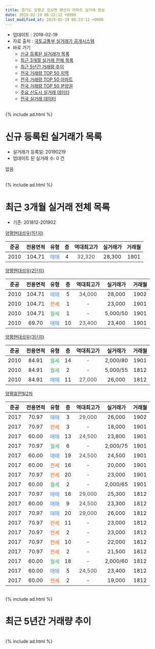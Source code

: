 ```yaml
---
title: 경기도 양평군 강상면 병산리 아파트 실거래 정보
date: 2019-02-19 06:22:12 +0900
last_modified_at: 2019-02-19 06:22:12 +0900
---
```


* 업데이트 : 2019-02-19
* 자료 출처 : [국토교통부 실거래가 공개시스템](http://rt.molit.go.kr)
* 바로 가기
    * [신규 등록된 실거래가 목록](#신규-등록된-실거래가-목록)
    * [최근 3개월 실거래 전체 목록](#최근-3개월-실거래-전체-목록)
    * [최근 5년간 거래량 추이](#최근-5년간-거래량-추이)
    * [전국 거래량 TOP 50 지역](https://inasie.github.io/apt-trade-info/최근-3개월-전국에서-가장-거래가-많이-발생한-지역)
    * [전국 거래량 TOP 50 아파트](https://inasie.github.io/apt-trade-info/최근-3개월-전국에서-가장-거래가-많이-발생한-아파트)
    * [전국 거래량 TOP 50 분양권](https://inasie.github.io/apt-trade-info/최근-3개월-전국에서-가장-거래가-많이-발생한-분양권)
    * [주요 신도시 실거래 데이터](https://inasie.github.io/apt-trade-info/주요-신도시)
    * [전국 실거래 데이터](https://inasie.github.io/apt-trade-info/전국)
<br>
{% include ad.html %}
<br>

# 신규 등록된 실거래가 목록
* 실거래가 등록일: 20190219
* 업데이트 된 실거래 수: 0 건

없음

<br>
{% include ad.html %}
<br>

# 최근 3개월 실거래 전체 목록
* 기준: 201812-201902


[양평현대성우(1단지)](https://search.naver.com/search.naver?query=%EA%B2%BD%EA%B8%B0%EB%8F%84+%EC%96%91%ED%8F%89%EA%B5%B0+%EA%B0%95%EC%83%81%EB%A9%B4+%EB%B3%91%EC%82%B0%EB%A6%AC+%EC%96%91%ED%8F%89%ED%98%84%EB%8C%80%EC%84%B1%EC%9A%B0%281%EB%8B%A8%EC%A7%80%29)

|준공|전용면적|유형|층|역대최고가|실거래가|거래월|
|:---:|:---:|:---:|:---:|:---:|:---:|:---:|
|2010|104.71|<span style="color:#4285f3">매매</span>|4|<span style="color:#444444">32,320</span>|28,300|1901|

[양평현대성우(2단지)](https://search.naver.com/search.naver?query=%EA%B2%BD%EA%B8%B0%EB%8F%84+%EC%96%91%ED%8F%89%EA%B5%B0+%EA%B0%95%EC%83%81%EB%A9%B4+%EB%B3%91%EC%82%B0%EB%A6%AC+%EC%96%91%ED%8F%89%ED%98%84%EB%8C%80%EC%84%B1%EC%9A%B0%282%EB%8B%A8%EC%A7%80%29)

|준공|전용면적|유형|층|역대최고가|실거래가|거래월|
|:---:|:---:|:---:|:---:|:---:|:---:|:---:|
|2010|104.71|<span style="color:#4285f3">매매</span>|5|<span style="color:#444444">34,000</span>|28,000|1902|
|2010|104.71|<span style="color:#ff5a00">전세</span>|1|<span style="color:#444444">-</span>|23,000|1901|
|2010|104.71|<span style="color:#34a853">월세</span>|1|<span style="color:#444444">-</span>|5,000/50|1901|
|2010|69.70|<span style="color:#4285f3">매매</span>|10|<span style="color:#444444">23,400</span>|23,400|1901|

[양평현대성우(3단지)](https://search.naver.com/search.naver?query=%EA%B2%BD%EA%B8%B0%EB%8F%84+%EC%96%91%ED%8F%89%EA%B5%B0+%EA%B0%95%EC%83%81%EB%A9%B4+%EB%B3%91%EC%82%B0%EB%A6%AC+%EC%96%91%ED%8F%89%ED%98%84%EB%8C%80%EC%84%B1%EC%9A%B0%283%EB%8B%A8%EC%A7%80%29)

|준공|전용면적|유형|층|역대최고가|실거래가|거래월|
|:---:|:---:|:---:|:---:|:---:|:---:|:---:|
|2010|84.91|<span style="color:#34a853">월세</span>|14|<span style="color:#444444">-</span>|2,000/80|1901|
|2010|84.91|<span style="color:#34a853">월세</span>|2|<span style="color:#444444">-</span>|5,000/55|1812|
|2010|84.91|<span style="color:#4285f3">매매</span>|11|<span style="color:#444444">27,000</span>|26,000|1812|

[양평휴먼빌2차](https://search.naver.com/search.naver?query=%EA%B2%BD%EA%B8%B0%EB%8F%84+%EC%96%91%ED%8F%89%EA%B5%B0+%EA%B0%95%EC%83%81%EB%A9%B4+%EB%B3%91%EC%82%B0%EB%A6%AC+%EC%96%91%ED%8F%89%ED%9C%B4%EB%A8%BC%EB%B9%8C2%EC%B0%A8)

|준공|전용면적|유형|층|역대최고가|실거래가|거래월|
|:---:|:---:|:---:|:---:|:---:|:---:|:---:|
|2017|70.97|<span style="color:#4285f3">매매</span>|3|<span style="color:#444444">29,000</span>|26,000|1902|
|2017|70.97|<span style="color:#ff5a00">전세</span>|3|<span style="color:#444444">-</span>|18,000|1901|
|2017|60.00|<span style="color:#4285f3">매매</span>|13|<span style="color:#444444">24,500</span>|23,800|1901|
|2017|70.97|<span style="color:#34a853">월세</span>|6|<span style="color:#444444">-</span>|2,000/75|1901|
|2017|60.00|<span style="color:#4285f3">매매</span>|19|<span style="color:#444444">24,500</span>|24,500|1901|
|2017|60.00|<span style="color:#ff5a00">전세</span>|16|<span style="color:#444444">-</span>|20,000|1901|
|2017|70.97|<span style="color:#ff5a00">전세</span>|20|<span style="color:#444444">-</span>|23,000|1901|
|2017|60.00|<span style="color:#34a853">월세</span>|2|<span style="color:#444444">-</span>|2,000/65|1901|
|2017|70.97|<span style="color:#4285f3">매매</span>|16|<span style="color:#444444">29,000</span>|25,300|1812|
|2017|60.00|<span style="color:#4285f3">매매</span>|9|<span style="color:#444444">24,500</span>|23,300|1812|
|2017|70.97|<span style="color:#4285f3">매매</span>|20|<span style="color:#444444">29,000</span>|26,000|1812|
|2017|70.97|<span style="color:#ff5a00">전세</span>|11|<span style="color:#444444">-</span>|23,000|1812|
|2017|70.97|<span style="color:#ff5a00">전세</span>|2|<span style="color:#444444">-</span>|23,000|1812|
|2017|70.97|<span style="color:#ff5a00">전세</span>|10|<span style="color:#444444">-</span>|22,000|1812|
|2017|70.97|<span style="color:#ff5a00">전세</span>|2|<span style="color:#444444">-</span>|21,500|1812|
|2017|60.00|<span style="color:#34a853">월세</span>|18|<span style="color:#444444">-</span>|2,000/60|1812|
|2017|60.00|<span style="color:#4285f3">매매</span>|5|<span style="color:#444444">24,500</span>|23,400|1812|
|2017|60.00|<span style="color:#ff5a00">전세</span>|2|<span style="color:#444444">-</span>|19,000|1812|


<br>
{% include ad.html %}
<br>

# 최근 5년간 거래량 추이


<div style="width:100%;">
    <canvas id="deal_progress" height="200"></canvas>
</div>

<script>
new Chart(document.getElementById("deal_progress"), {
    type: 'line',
    data: {
        labels: ['201402','201403','201404','201405','201406','201407','201408','201409','201410','201411','201412','201501','201502','201503','201504','201505','201506','201507','201508','201509','201510','201511','201512','201601','201602','201603','201604','201605','201606','201607','201608','201609','201610','201611','201612','201701','201702','201703','201704','201705','201706','201707','201708','201709','201710','201711','201712','201801','201802','201803','201804','201805','201806','201807','201808','201809','201810','201811','201812','201901','201902'],
        datasets: [{
            label: '매매',
            pointRadius: 1,
            data: [6, 5, 11, 5, 3, 5, 5, 5, 2, 4, 4, 3, 7, 6, 7, 4, 6, 8, 12, 6, 10, 4, 2, 2, 7, 4, 2, 3, 3, 5, 8, 10, 8, 4, 3, 2, 2, 3, 5, 7, 7, 9, 11, 8, 8, 13, 7, 12, 15, 21, 13, 10, 10, 8, 15, 14, 15, 6, 5, 4, 2],
            borderColor: "rgba(255, 201, 14, 1)",
            backgroundColor: "rgba(255, 201, 14, 0.5)",
            fill: false,
            lineTension: 0
        },{
            label: '전월세',
            pointRadius: 1,
            data: [12, 17, 12, 6, 12, 12, 10, 14, 5, 6, 6, 15, 5, 7, 9, 3, 9, 5, 4, 4, 8, 6, 2, 3, 5, 9, 14, 2, 8, 11, 12, 6, 10, 4, 2, 10, 20, 26, 27, 22, 18, 13, 7, 7, 4, 3, 5, 3, 10, 12, 7, 8, 8, 4, 6, 5, 6, 4, 7, 8, 0],
            borderColor: "rgba(0, 141, 185, 1)",
            backgroundColor: "rgba(0, 141, 185, 0.5)",
            fill: false,
            lineTension: 0
        }
        ]
    },
    options: {
        responsive: true,
        title: {
            display: false
        },
        tooltips: {
            mode: 'index',
            intersect: false
        },
        hover: {
            mode: 'nearest',
            intersect: true
        },
        scales: {
            xAxes: [{
                display: true,
                scaleLabel: {
                    display: true,
                    labelString: '년/월'
                }
            }],
            yAxes: [{
                display: true,
                ticks: {
                    suggestedMin: 0,
                },
                scaleLabel: {
                    display: true,
                    labelString: '실거래 수'
                }
            }]
        }
    }
});

</script>


<br>
{% include ad.html %}
<br>

